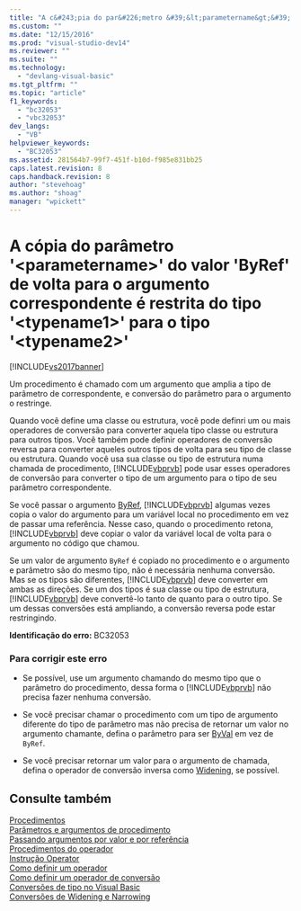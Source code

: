 ```yaml
---
title: "A c&#243;pia do par&#226;metro &#39;&lt;parametername&gt;&#39; do valor &#39;ByRef&#39; de volta para o argumento correspondente &#233; restrita do tipo &#39;&lt;typename1&gt;&#39; para o tipo &#39;&lt;typename2&gt;&#39; | Microsoft Docs"
ms.custom: ""
ms.date: "12/15/2016"
ms.prod: "visual-studio-dev14"
ms.reviewer: ""
ms.suite: ""
ms.technology: 
  - "devlang-visual-basic"
ms.tgt_pltfrm: ""
ms.topic: "article"
f1_keywords: 
  - "bc32053"
  - "vbc32053"
dev_langs: 
  - "VB"
helpviewer_keywords: 
  - "BC32053"
ms.assetid: 281564b7-99f7-451f-b10d-f985e831bb25
caps.latest.revision: 8
caps.handback.revision: 8
author: "stevehoag"
ms.author: "shoag"
manager: "wpickett"
---
```

# A c&#243;pia do par&#226;metro &#39;&lt;parametername&gt;&#39; do valor &#39;ByRef&#39; de volta para o argumento correspondente &#233; restrita do tipo &#39;&lt;typename1&gt;&#39; para o tipo &#39;&lt;typename2&gt;&#39;
[!INCLUDE[vs2017banner](../../../csharp/includes/vs2017banner.md)]

Um procedimento é chamado com um argumento que amplia a tipo de parâmetro de correspondente, e conversão do parâmetro para o argumento o restringe.  
  
 Quando você define uma classe ou estrutura, você pode definri um ou mais operadores de conversão para converter aquela tipo classe ou estrutura para outros tipos.  Você também pode definir operadores de conversão reversa para converter aqueles outros tipos de volta para seu tipo de classe ou estrutura.  Quando você usa sua classe ou tipo de estrutura numa chamada de procedimento, [!INCLUDE[vbprvb](../../../csharp/programming-guide/concepts/linq/includes/vbprvb_md.md)] pode usar esses operadores de conversão para converter o tipo de um argumento para o tipo de seu parâmetro correspondente.  
  
 Se você passar o argumento [ByRef](../../../visual-basic/language-reference/modifiers/byref.md), [!INCLUDE[vbprvb](../../../csharp/programming-guide/concepts/linq/includes/vbprvb_md.md)] algumas vezes copia o valor do argumento para um variável local no procedimento em vez de passar uma referência.  Nesse caso, quando o procedimento retona, [!INCLUDE[vbprvb](../../../csharp/programming-guide/concepts/linq/includes/vbprvb_md.md)] deve copiar o valor da variável local de volta para o argumento no código que chamou.  
  
 Se um valor de argumento `ByRef` é copiado no procedimento e o argumento e parâmetro são do mesmo tipo, não é necessária nenhuma conversão.  Mas se os tipos são diferentes, [!INCLUDE[vbprvb](../../../csharp/programming-guide/concepts/linq/includes/vbprvb_md.md)] deve converter em ambas as direções.  Se um dos tipos é sua classe ou tipo de estrutura, [!INCLUDE[vbprvb](../../../csharp/programming-guide/concepts/linq/includes/vbprvb_md.md)] deve convertê\-lo tanto de quanto para o outro tipo.  Se um dessas conversões está ampliando, a conversão reversa pode estar restringindo.  
  
 **Identificação do erro:**  BC32053  
  
### Para corrigir este erro  
  
-   Se possível, use um argumento chamando do mesmo tipo que o parâmetro do procedimento, dessa forma o [!INCLUDE[vbprvb](../../../csharp/programming-guide/concepts/linq/includes/vbprvb_md.md)] não precisa fazer nenhuma conversão.  
  
-   Se você precisar chamar o procedimento com um tipo de argumento diferente do tipo de parâmetro mas não precisa de retornar um valor no argumento chamante, defina o parâmetro para ser [ByVal](../../../visual-basic/language-reference/modifiers/byval.md) em vez de `ByRef`.  
  
-   Se você precisar retornar um valor para o argumento de chamada, defina o operador de conversão inversa como [Widening](../../../visual-basic/language-reference/modifiers/widening.md), se possível.  
  
## Consulte também  
 [Procedimentos](../../../visual-basic/programming-guide/language-features/procedures/index.md)   
 [Parâmetros e argumentos de procedimento](../../../visual-basic/programming-guide/language-features/procedures/procedure-parameters-and-arguments.md)   
 [Passando argumentos por valor e por referência](../../../visual-basic/programming-guide/language-features/procedures/passing-arguments-by-value-and-by-reference.md)   
 [Procedimentos do operador](../../../visual-basic/programming-guide/language-features/procedures/operator-procedures.md)   
 [Instrução Operator](../../../visual-basic/language-reference/statements/operator-statement.md)   
 [Como definir um operador](../Topic/How%20to:%20Define%20an%20Operator%20\(Visual%20Basic\).md)   
 [Como definir um operador de conversão](../../../visual-basic/programming-guide/language-features/procedures/how-to-define-a-conversion-operator.md)   
 [Conversões de tipo no Visual Basic](../../../visual-basic/programming-guide/language-features/data-types/type-conversions.md)   
 [Conversões de Widening e Narrowing](../../../visual-basic/programming-guide/language-features/data-types/widening-and-narrowing-conversions.md)